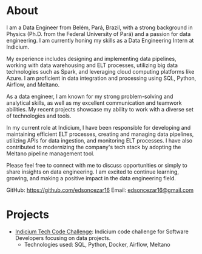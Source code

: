 # About 

I am a Data Engineer from Belém, Pará, Brazil, with a strong background in Physics (Ph.D. from the Federal University of Pará) and a passion for data engineering. I am currently honing my skills as a Data Engineering Intern at Indicium.

My experience includes designing and implementing data pipelines, working with data warehousing and ELT processes, utilizing big data technologies such as Spark, and leveraging cloud computing platforms like Azure. I am proficient in data integration and processing using SQL, Python, Airflow, and Meltano.

As a data engineer, I am known for my strong problem-solving and analytical skills, as well as my excellent communication and teamwork abilities. My recent projects showcase my ability to work with a diverse set of technologies and tools.

In my current role at Indicium, I have been responsible for developing and maintaining efficient ELT processes, creating and managing data pipelines, utilizing APIs for data ingestion, and monitoring ELT processes. I have also contributed to modernizing the company's tech stack by adopting the Meltano pipeline management tool.

Please feel free to connect with me to discuss opportunities or simply to share insights on data engineering. I am excited to continue learning, growing, and making a positive impact in the data engineering field.

GitHub: https://github.com/edsoncezar16
Email: edsoncezar16@gmail.com

# Projects

- [Indicium Tech Code Challenge](../../../code-challenge-indicium/): Indicium code challenge for Software Developers focusing on data projects.
  - Technologies used: SQL, Python, Docker, Airflow, Meltano
